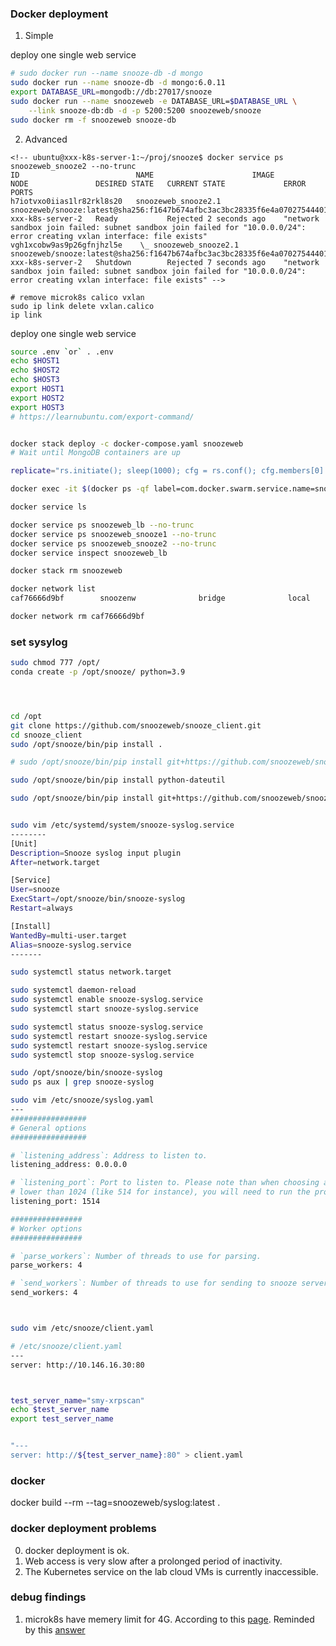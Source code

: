 
### Docker deployment

1. Simple

deploy one single web service
```bash
# sudo docker run --name snooze-db -d mongo
sudo docker run --name snooze-db -d mongo:6.0.11
export DATABASE_URL=mongodb://db:27017/snooze
sudo docker run --name snoozeweb -e DATABASE_URL=$DATABASE_URL \
    --link snooze-db:db -d -p 5200:5200 snoozeweb/snooze
sudo docker rm -f snoozeweb snooze-db
```

2. Advanced

```
<!-- ubuntu@xxx-k8s-server-1:~/proj/snooze$ docker service ps snoozeweb_snooze2 --no-trunc
ID                          NAME                      IMAGE                                                                                             NODE               DESIRED STATE   CURRENT STATE             ERROR                                                                                                                      PORTS
h7iotvxo0iias1lr82rkl8s20   snoozeweb_snooze2.1       snoozeweb/snooze:latest@sha256:f1647b674afbc3ac3bc28335f6e4a070275444012b580eb4b47ea65948ab08a8   xxx-k8s-server-2   Ready           Rejected 2 seconds ago    "network sandbox join failed: subnet sandbox join failed for "10.0.0.0/24": error creating vxlan interface: file exists"
vgh1xcobw9as9p26gfnjhzl5e    \_ snoozeweb_snooze2.1   snoozeweb/snooze:latest@sha256:f1647b674afbc3ac3bc28335f6e4a070275444012b580eb4b47ea65948ab08a8   xxx-k8s-server-2   Shutdown        Rejected 7 seconds ago    "network sandbox join failed: subnet sandbox join failed for "10.0.0.0/24": error creating vxlan interface: file exists" -->

# remove microk8s calico vxlan
sudo ip link delete vxlan.calico
ip link
```

deploy one single web service
```bash
source .env `or` . .env
echo $HOST1
echo $HOST2
echo $HOST3
export HOST1
export HOST2
export HOST3
# https://learnubuntu.com/export-command/


docker stack deploy -c docker-compose.yaml snoozeweb
# Wait until MongoDB containers are up

replicate="rs.initiate(); sleep(1000); cfg = rs.conf(); cfg.members[0].host = \"mongo1:27017\"; rs.reconfig(cfg); rs.add({ host: \"mongo2:27017\", priority: 0.5 }); rs.add({ host: \"mongo3:27017\", priority: 0.5 }); rs.status();"

docker exec -it $(docker ps -qf label=com.docker.swarm.service.name=snoozeweb_mongo1) /bin/bash -c "echo '${replicate}' | mongosh"

docker service ls

docker service ps snoozeweb_lb --no-trunc
docker service ps snoozeweb_snooze1 --no-trunc
docker service ps snoozeweb_snooze2 --no-trunc
docker service inspect snoozeweb_lb

docker stack rm snoozeweb

docker network list
caf76666d9bf        snoozenw              bridge              local

docker network rm caf76666d9bf
```

### set sysylog

```bash
sudo chmod 777 /opt/
conda create -p /opt/snooze/ python=3.9




cd /opt
git clone https://github.com/snoozeweb/snooze_client.git
cd snooze_client
sudo /opt/snooze/bin/pip install .

# sudo /opt/snooze/bin/pip install git+https://github.com/snoozeweb/snooze_client.git

sudo /opt/snooze/bin/pip install python-dateutil

sudo /opt/snooze/bin/pip install git+https://github.com/snoozeweb/snooze_plugins.git#subdirectory=input/syslog


sudo vim /etc/systemd/system/snooze-syslog.service
--------
[Unit]
Description=Snooze syslog input plugin
After=network.target

[Service]
User=snooze
ExecStart=/opt/snooze/bin/snooze-syslog
Restart=always

[Install]
WantedBy=multi-user.target
Alias=snooze-syslog.service
-------

sudo systemctl status network.target

sudo systemctl daemon-reload
sudo systemctl enable snooze-syslog.service
sudo systemctl start snooze-syslog.service

sudo systemctl status snooze-syslog.service
sudo systemctl restart snooze-syslog.service
sudo systemctl restart snooze-syslog.service
sudo systemctl stop snooze-syslog.service

sudo /opt/snooze/bin/snooze-syslog
sudo ps aux | grep snooze-syslog

sudo vim /etc/snooze/syslog.yaml
---
#################
# General options
#################

# `listening_address`: Address to listen to.
listening_address: 0.0.0.0

# `listening_port`: Port to listen to. Please note than when choosing a port
# lower than 1024 (like 514 for instance), you will need to run the process as root.
listening_port: 1514

################
# Worker options
################

# `parse_workers`: Number of threads to use for parsing.
parse_workers: 4

# `send_workers`: Number of threads to use for sending to snooze server.
send_workers: 4



sudo vim /etc/snooze/client.yaml

# /etc/snooze/client.yaml
---
server: http://10.146.16.30:80



test_server_name="smy-xrpscan"
echo $test_server_name
export test_server_name


"---
server: http://${test_server_name}:80" > client.yaml

```


### docker

docker build --rm --tag=snoozeweb/syslog:latest .
  
  

### docker deployment problems

0. docker deployment is ok.
1. Web access is very slow after a prolonged period of inactivity.
2. The Kubernetes service on the lab cloud VMs is currently inaccessible.

### debug findings 

1. microk8s have memery limit for 4G. According to this [page](https://microk8s.io/docs/getting-started#:~:text=What%20you'll%20need,-An%20Ubuntu%2022.04&text=MicroK8s%20runs%20in%20as%20little,space%20and%204G%20of%20memory.). Reminded by this [answer](https://stackoverflow.com/questions/46826164/kubernetes-pods-failing-on-pod-sandbox-changed-it-will-be-killed-and-re-create)



